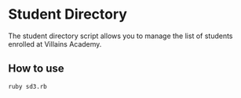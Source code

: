 # Student Directory #

The student directory script allows you to manage the list of students enrolled at Villains Academy.

## How to use ##

```shell
ruby sd3.rb
```
